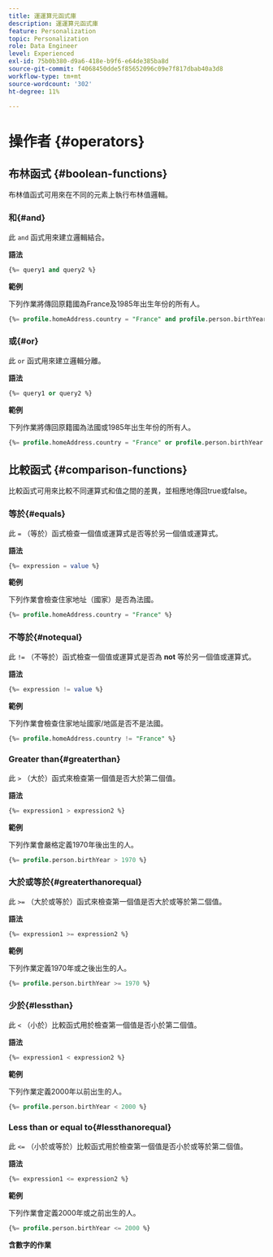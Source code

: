 ```yaml
---
title: 運運算元函式庫
description: 運運算元函式庫
feature: Personalization
topic: Personalization
role: Data Engineer
level: Experienced
exl-id: 75b0b380-d9a6-418e-b9f6-e64de385ba8d
source-git-commit: f4068450dde5f85652096c09e7f817dbab40a3d8
workflow-type: tm+mt
source-wordcount: '302'
ht-degree: 11%

---
```


# 操作者 {#operators}

## 布林函式 {#boolean-functions}

布林值函式可用來在不同的元素上執行布林值邏輯。

### 和{#and}

此 `and` 函式用來建立邏輯結合。

**語法**

```sql
{%= query1 and query2 %}
```

**範例**

下列作業將傳回原籍國為France及1985年出生年份的所有人。

```sql
{%= profile.homeAddress.country = "France" and profile.person.birthYear = 1985 %}
```

### 或{#or}

此 `or` 函式用來建立邏輯分離。

**語法**

```sql
{%= query1 or query2 %}
```

**範例**

下列作業將傳回原籍國為法國或1985年出生年份的所有人。

```sql
{%= profile.homeAddress.country = "France" or profile.person.birthYear = 1985 %}
```

<!--
## Not{#not}

The `not` (or `!`) function is used to create a logical negation.

**Syntax**

```sql
not ({QUERY})
!({QUERY})
```

**Example**

The following operation will return all people who do not have their home country as Canada.

```sql
not (homeAddress.countryISO = "CA")
```
-->

## 比較函式 {#comparison-functions}

比較函式可用來比較不同運算式和值之間的差異，並相應地傳回true或false。

### 等於{#equals}

此 `=` （等於）函式檢查一個值或運算式是否等於另一個值或運算式。

**語法**

```sql
{%= expression = value %}
```

**範例**

下列作業會檢查住家地址（國家）是否為法國。

```sql
{%= profile.homeAddress.country = "France" %}
```

### 不等於{#notequal}

此 `!=` （不等於）函式檢查一個值或運算式是否為 **not** 等於另一個值或運算式。

**語法**

```sql
{%= expression != value %}
```

**範例**

下列作業會檢查住家地址國家/地區是否不是法國。

```sql
{%= profile.homeAddress.country != "France" %}
```

### Greater than{#greaterthan}

此 `>` （大於）函式來檢查第一個值是否大於第二個值。

**語法**

```sql
{%= expression1 > expression2 %}
```

**範例**

下列作業會嚴格定義1970年後出生的人。

```sql
{%= profile.person.birthYear > 1970 %}
```

### 大於或等於{#greaterthanorequal}

此 `>=` （大於或等於）函式來檢查第一個值是否大於或等於第二個值。

**語法**

```sql
{%= expression1 >= expression2 %}
```

**範例**

下列作業定義1970年或之後出生的人。

```sql
{%= profile.person.birthYear >= 1970 %}
```

### 少於{#lessthan}

此 `<` （小於）比較函式用於檢查第一個值是否小於第二個值。

**語法**

```sql
{%= expression1 < expression2 %}
```

**範例**

下列作業定義2000年以前出生的人。

```sql
{%= profile.person.birthYear < 2000 %}
```

### Less than or equal to{#lessthanorequal}

此 `<=` （小於或等於）比較函式用於檢查第一個值是否小於或等於第二個值。

**語法**

```sql
{%= expression1 <= expression2 %}
```

**範例**

下列作業會定義2000年或之前出生的人。

```sql
{%= profile.person.birthYear <= 2000 %}
```

**含數字的作業**

